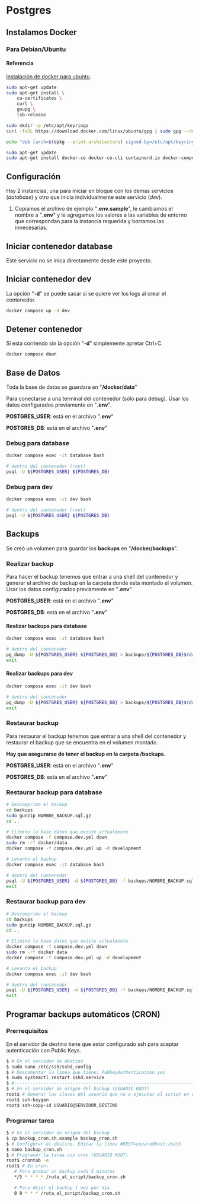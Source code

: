 # Postgres

## Instalamos Docker

### Para Debian/Ubuntu

#### Referencia

[Instalación de docker para ubuntu](https://docs.docker.com/engine/install/ubuntu).

```bash
sudo apt-get update
sudo apt-get install \
    ca-certificates \
    curl \
    gnupg \
    lsb-release

sudo mkdir -p /etc/apt/keyrings
curl -fsSL https://download.docker.com/linux/ubuntu/gpg | sudo gpg --dearmor -o /etc/apt/keyrings/docker.gpg

echo "deb [arch=$(dpkg --print-architecture) signed-by=/etc/apt/keyrings/docker.gpg] https://download.docker.com/linux/ubuntu $(lsb_release -cs) stable" | sudo tee /etc/apt/sources.list.d/docker.list > /dev/null

sudo apt-get update
sudo apt-get install docker-ce docker-ce-cli containerd.io docker-compose-plugin
```

## Configuración

Hay 2 instancias, una para iniciar en bloque con los demas servicios (*database*) y otro que inicia individualmente este servicio (*dev*).

1. Copiamos el archivo de ejemplo "**.env.sample**", le cambiamos el nombre a "**.env**" y le agregamos los valores a las variables de entorno que correspondan para la instancia requerida y borramos las innecesarias.

## Iniciar contenedor database

Este servicio no se inica directamente desde este proyecto.

## Iniciar contenedor dev

La opción "**-d**" se puede sacar si se quiere ver los logs al crear el contenedor.

```bash
docker compose up -d dev
```

## Detener contenedor

Si esta corriendo sin la opción "**-d**" simplemente apretar Ctrl+C.

```bash
docker compose down
```

## Base de Datos

Toda la base de datos se guardara en "**/docker/data**"

Para conectarse a una terminal del contenedor (sólo para debug).
Usar los datos configurados previamente en "**.env**".

**POSTGRES_USER**: está en el archivo "**.env**"

**POSTGRES_DB**: está en el archivo "**.env**"

### Debug para database

```bash
docker compose exec -it database bash

# dentro del contenedor (root)
psql -U ${POSTGRES_USER} ${POSTGRES_DB}
```

### Debug para dev

```bash
docker compose exec -it dev bash

# dentro del contenedor (root)
psql -U ${POSTGRES_USER} ${POSTGRES_DB}
```

## Backups

Se creó un volumen para guardar los **backups** en "**/docker/backups**".

### Realizar backup

Para hacer el backup tenemos que entrar a una shell del contenedor y generar el archivo de backup en la carpeta donde esta montado el volumen.
Usar los datos configurados previamente en "**.env**"

**POSTGRES_USER**: está en el archivo "**.env**"

**POSTGRES_DB**: está en el archivo "**.env**"

#### Realizar backups para database

```bash
docker compose exec -it database bash

# dentro del contenedor
pg_dump -U ${POSTGRES_USER} ${POSTGRES_DB} > backups/${POSTGRES_DB}$(date "+%Y%m%d-%H_%M").sql
exit
```

#### Realizar backups para dev

```bash
docker compose exec -it dev bash

# dentro del contenedor
pg_dump -U ${POSTGRES_USER} ${POSTGRES_DB} > backups/${POSTGRES_DB}$(date "+%Y%m%d-%H_%M").sql
exit
```

### Restaurar backup

Para restaurar el backup tenemos que entrar a una shell del contenedor y restaurar el backup que se encuentra en el volumen montado.

**Hay que asegurarse de tener el backup en la carpeta **/backups**.**

**POSTGRES_USER**: está en el archivo "**.env**"

**POSTGRES_DB**: está en el archivo "**.env**"

### Restaurar backup para database

```bash
# Descomprimo el backup
cd backups
sudo gunzip NOMBRE_BACKUP.sql.gz
cd ..

# Elimino la base datos que existe actualmente
docker compose -f compose.dev.yml down
sudo rm -rf docker/data
docker compose -f compose.dev.yml up -d development

# Levanto el backup
docker compose exec -it database bash

# dentro del contenedor
psql -U ${POSTGRES_USER} -d ${POSTGRES_DB} -f backups/NOMBRE_BACKUP.sql
exit
```

### Restaurar backup para dev

```bash
# Descomprimo el backup
cd backups
sudo gunzip NOMBRE_BACKUP.sql.gz
cd ..

# Elimino la base datos que existe actualmente
docker compose -f compose.dev.yml down
sudo rm -rf docker data
docker compose -f compose.dev.yml up -d development

# Levanto el backup
docker compose exec -it dev bash

# dentro del contenedor
psql -U ${POSTGRES_USER} -d ${POSTGRES_DB} -f backups/NOMBRE_BACKUP.sql
exit
```

## Programar backups automáticos (CRON)

### Prerrequisitos

En el servidor de destino tiene que estar configurado ssh para aceptar autenticación con Public Keys.

```bash
$ # En el servidor de destino
$ sudo nano /etc/ssh/sshd_config
$ # Descomentar la linea que tiene: PubkeyAuthentication yes
$ sudo systemctl restart sshd.service
$ #------------------------------------------------------------------------------
$ # En el servidor de origen del backup (USUARIO ROOT)
root$ # Generar las claves del usuario que va a ejecutar el script en este equipo
root$ ssh-keygen
root$ ssh-copy-id USUARIO@SERVIDOR_DESTINO
```

### Programar tarea

```bash
$ # En el servidor de origen del backup
$ cp backup_cron.sh.example backup_cron.sh
$ # Configurar el destino. Editar la linea #DEST=usuaro@host:/path
$ nano backup_cron.sh
$ # Programar la tarea con cron (USUARIO ROOT)
root$ crontab -e
root$ # En cron:
   # Para probar un backup cada 5 minutos
   */5 * * * * /ruta_al_script/backup_cron.sh

   # Para dejar el backup 1 vez por dia
   0 0 * * * /ruta_al_script/backup_cron.sh
```
